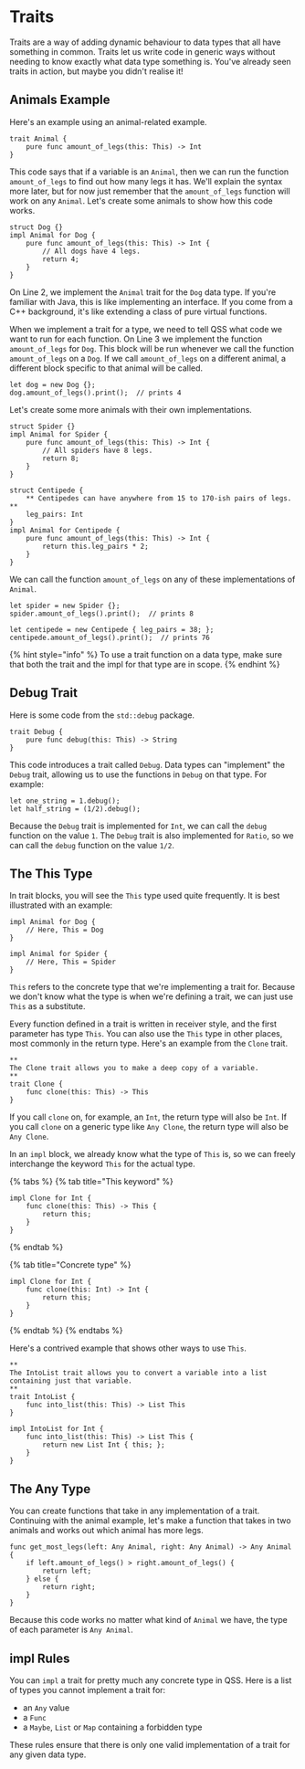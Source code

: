 # Traits

Traits are a way of adding dynamic behaviour to data types that all have something in common. Traits let us write code in generic ways without needing to know exactly what data type something is. You've already seen traits in action, but maybe you didn't realise it!

## Animals Example

Here's an example using an animal-related example.

```text
trait Animal {
    pure func amount_of_legs(this: This) -> Int
}
```

This code says that if a variable is an `Animal`, then we can run the function `amount_of_legs` to find out how many legs it has. We'll explain the syntax more later, but for now just remember that the `amount_of_legs` function will work on any `Animal`. Let's create some animals to show how this code works.

```text
struct Dog {}
impl Animal for Dog {
    pure func amount_of_legs(this: This) -> Int {
        // All dogs have 4 legs.
        return 4;
    }
}
```

On Line 2, we implement the `Animal` trait for the `Dog` data type. If you're familiar with Java, this is like implementing an interface. If you come from a C++ background, it's like extending a class of pure virtual functions.

When we implement a trait for a type, we need to tell QSS what code we want to run for each function. On Line 3 we implement the function `amount_of_legs` for `Dog`. This block will be run whenever we call the function `amount_of_legs` on a `Dog`. If we call `amount_of_legs` on a different animal, a different block specific to that animal will be called.

```text
let dog = new Dog {};
dog.amount_of_legs().print();  // prints 4
```

Let's create some more animals with their own implementations.

```text
struct Spider {}
impl Animal for Spider {
    pure func amount_of_legs(this: This) -> Int {
        // All spiders have 8 legs.
        return 8;
    }
}

struct Centipede {
    ** Centipedes can have anywhere from 15 to 170-ish pairs of legs. **
    leg_pairs: Int
}
impl Animal for Centipede {
    pure func amount_of_legs(this: This) -> Int {
        return this.leg_pairs * 2;
    }
}
```

We can call the function `amount_of_legs` on any of these implementations of `Animal`.

```text
let spider = new Spider {};
spider.amount_of_legs().print();  // prints 8

let centipede = new Centipede { leg_pairs = 38; };
centipede.amount_of_legs().print();  // prints 76
```

{% hint style="info" %}
To use a trait function on a data type, make sure that both the trait and the impl for that type are in scope.
{% endhint %}

## Debug Trait

Here is some code from the `std::debug` package.

```text
trait Debug {
    pure func debug(this: This) -> String
}
```

This code introduces a trait called `Debug`. Data types can "implement" the `Debug` trait, allowing us to use the functions in `Debug` on that type. For example:

```text
let one_string = 1.debug();
let half_string = (1/2).debug();
```

Because the `Debug` trait is implemented for `Int`, we can call the `debug` function on the value `1`. The `Debug` trait is also implemented for `Ratio`, so we can call the `debug` function on the value `1/2`.

## The This Type

In trait blocks, you will see the `This` type used quite frequently. It is best illustrated with an example:

```text
impl Animal for Dog {
    // Here, This = Dog
}

impl Animal for Spider {
    // Here, This = Spider
}
```

`This` refers to the concrete type that we're implementing a trait for. Because we don't know what the type is when we're defining a trait, we can just use `This` as a substitute.

Every function defined in a trait is written in receiver style, and the first parameter has type `This`. You can also use the `This` type in other places, most commonly in the return type. Here's an example from the `Clone` trait.

```text
**
The Clone trait allows you to make a deep copy of a variable.
**
trait Clone {
    func clone(this: This) -> This
}
```

If you call `clone` on, for example, an `Int`, the return type will also be `Int`. If you call `clone` on a generic type like `Any Clone`, the return type will also be `Any Clone`.

In an `impl` block, we already know what the type of `This` is, so we can freely interchange the keyword `This` for the actual type.

{% tabs %}
{% tab title="This keyword" %}
```text
impl Clone for Int {
    func clone(this: This) -> This {
        return this;
    }
}
```
{% endtab %}

{% tab title="Concrete type" %}
```
impl Clone for Int {
    func clone(this: Int) -> Int {
        return this;
    }
}
```
{% endtab %}
{% endtabs %}

Here's a contrived example that shows other ways to use `This`.

```text
**
The IntoList trait allows you to convert a variable into a list
containing just that variable.
**
trait IntoList {
    func into_list(this: This) -> List This
}

impl IntoList for Int {
    func into_list(this: This) -> List This {
        return new List Int { this; };
    }
}
```

## The Any Type

You can create functions that take in any implementation of a trait. Continuing with the animal example, let's make a function that takes in two animals and works out which animal has more legs.

```text
func get_most_legs(left: Any Animal, right: Any Animal) -> Any Animal {
    if left.amount_of_legs() > right.amount_of_legs() {
        return left;
    } else {
        return right;
    }
}
```

Because this code works no matter what kind of `Animal` we have, the type of each parameter is `Any Animal`.

## impl Rules

You can `impl` a trait for pretty much any concrete type in QSS. Here is a list of types you cannot implement a trait for:

* an `Any` value
* a `Func`
* a `Maybe`, `List` or `Map` containing a forbidden type

These rules ensure that there is only one valid implementation of a trait for any given data type.

